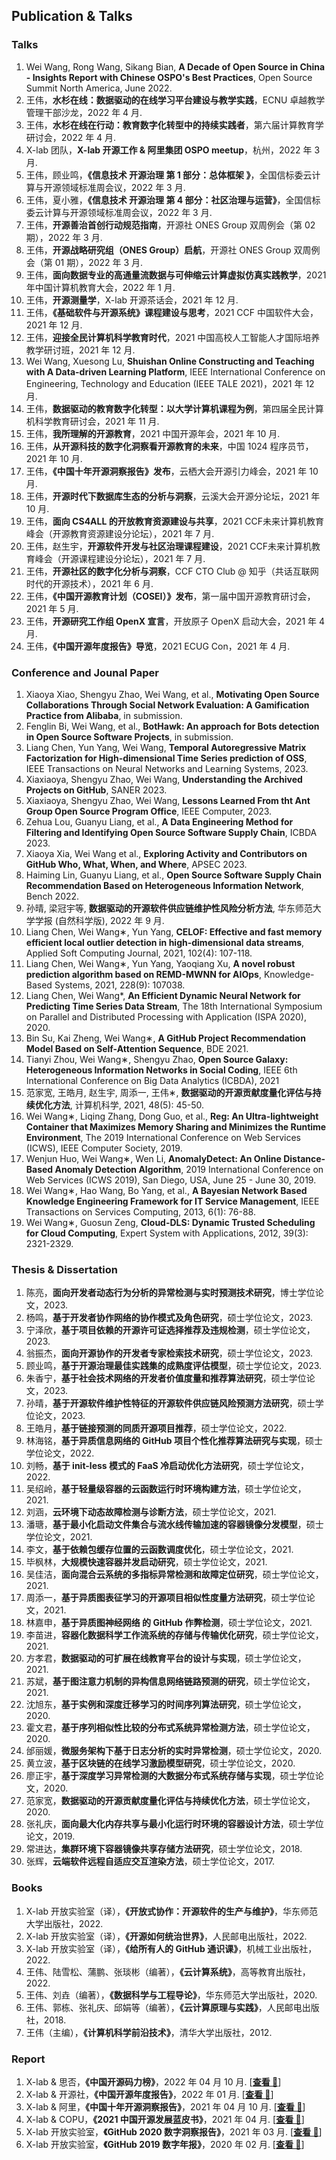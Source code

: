 ## Publication & Talks

### Talks

1. Wei Wang, Rong Wang, Sikang Bian, **A Decade of Open Source in China - Insights Report with Chinese OSPO's Best Practices**, Open Source Summit North America, June 2022.
2. 王伟，**水杉在线：数据驱动的在线学习平台建设与教学实践**，ECNU 卓越教学管理干部沙龙，2022 年 4 月.
3. 王伟，**水杉在线在行动：教育数字化转型中的持续实践者**，第六届计算教育学研讨会，2022 年 4 月.
4. X-lab 团队，**X-lab 开源工作 & 阿里集团 OSPO meetup**，杭州，2022 年 3 月.
5. 王伟，顾业鸣，**《信息技术 开源治理 第 1 部分：总体框架 》**，全国信标委云计算与开源领域标准周会议，2022 年 3 月.
6. 王伟，夏小雅，**《信息技术 开源治理 第 4 部分：社区治理与运营》**，全国信标委云计算与开源领域标准周会议，2022 年 3 月.
7. 王伟，**开源善治首创行动规范指南**，开源社 ONES Group 双周例会（第 02 期），2022 年 3 月.
8. 王伟，**开源战略研究组（ONES Group）启航**，开源社 ONES Group 双周例会（第 01 期），2022 年 3 月.
9. 王伟，**面向数据专业的高通量流数据与可伸缩云计算虚拟仿真实践教学**，2021 年中国计算机教育大会，2022 年 1 月.
11. 王伟，**开源测量学**，X-lab 开源茶话会，2021 年 12 月.
12. 王伟，**《基础软件与开源系统》课程建设与思考**，2021 CCF 中国软件大会，2021 年 12 月.
13. 王伟，**迎接全民计算机科学教育时代**，2021 中国高校人工智能人才国际培养教学研讨班，2021 年 12 月.
14. Wei Wang, Xuesong Lu, **Shuishan Online Constructing and Teaching with A Data-driven Learning Platform**, IEEE International Conference on Engineering, Technology and Education (IEEE TALE 2021)，2021 年 12 月.
15. 王伟，**数据驱动的教育数字化转型：以大学计算机课程为例**，第四届全民计算机科学教育研讨会，2021 年 11 月.
16. 王伟，**我所理解的开源教育**，2021 中国开源年会，2021 年 10 月.
17. 王伟，**从开源科技的数字化洞察看开源教育的未来**，中国 1024 程序员节，2021 年 10 月.
18. 王伟，**《中国十年开源洞察报告》发布**，云栖大会开源引力峰会，2021 年 10 月.
19. 王伟，**开源时代下数据库生态的分析与洞察**，云溪大会开源分论坛，2021 年 10 月.
20. 王伟，**面向 CS4ALL 的开放教育资源建设与共享**，2021 CCF未来计算机教育峰会（开源教育资源建设分论坛），2021 年 7 月.
21. 王伟，赵生宇，**开源软件开发与社区治理课程建设**，2021 CCF未来计算机教育峰会（开源课程建设分论坛），2021 年 7 月.
22. 王伟，**开源社区的数字化分析与洞察**，CCF CTO Club @ 知乎（共话互联网时代的开源技术），2021 年 6 月.
23. 王伟，**《中国开源教育计划（COSEI）》发布**，第一届中国开源教育研讨会，2021 年 5 月.
24. 王伟，**开源研究工作组 OpenX 宣言**，开放原子 OpenX 启动大会，2021 年 4 月.
25. 王伟，**《中国开源年度报告》导览**，2021 ECUG Con，2021 年 4 月.

### Conference and Jounal Paper

1. Xiaoya Xiao, Shengyu Zhao, Wei Wang, et al., **Motivating Open Source Collaborations Through Social Network Evaluation: A Gamification Practice from Alibaba**, in submission.
2. Fenglin Bi, Wei Wang, et al., **BotHawk: An approach for Bots detection in Open Source Software Projects**, in submission.
3. Liang Chen, Yun Yang, Wei Wang, **Temporal Autoregressive Matrix Factorization for High-dimensional Time Series prediction of OSS**, IEEE Transactions on Neural Networks and Learning Systems, 2023.
4. Xiaxiaoya, Shengyu Zhao, Wei Wang, **Understanding the Archived Projects on GitHub**, SANER 2023.
5. Xiaxiaoya, Shengyu Zhao, Wei Wang, **Lessons Learned From tht Ant Group Open Source Program Office**, IEEE Computer, 2023.
6. Zehua Lou, Guanyu Liang, et al., **A Data Engineering Method for Filtering and Identifying Open Source Software Supply Chain**, ICBDA 2023.
7. Xiaoya Xia, Wei Wang et al., **Exploring Activity and Contributors on GitHub Who, What, When, and Where**, APSEC 2023.
8. Haiming Lin, Guanyu Liang, et al., **Open Source Software Supply Chain Recommendation Based on Heterogeneous Information Network**, Bench 2022.
9. 孙晴, 梁冠宇等, **数据驱动的开源软件供应链维护性风险分析方法**, 华东师范大学学报 (自然科学版), 2022 年 9 月.
10.	Liang Chen, Wei Wang∗, Yun Yang, **CELOF: Effective and fast memory efficient local outlier detection in high-dimensional data streams**, Applied Soft Computing Journal, 2021, 102(4): 107-118.
11.	Liang Chen, Wei Wang∗, Yun Yang, Yaoqiang Xu, **A novel robust prediction algorithm based on REMD-MWNN for AIOps**, Knowledge-Based Systems, 2021, 228(9): 107038.
12.	Liang Chen, Wei Wang*, **An Efficient Dynamic Neural Network for Predicting Time Series Data Stream**, The 18th International Symposium on Parallel and Distributed Processing with Application (ISPA 2020), 2020.
13.	Bin Su, Kai Zheng, Wei Wang∗, **A GitHub Project Recommendation Model Based on Self-Attention Sequence**, BDE 2021.
14.	Tianyi Zhou, Wei Wang∗, Shengyu Zhao, **Open Source Galaxy: Heterogeneous Information Networks in Social Coding**, IEEE 6th International Conference on Big Data Analytics (ICBDA), 2021
15.	范家宽, 王皓月, 赵生宇, 周添一, 王伟∗, **数据驱动的开源贡献度量化评估与持续优化方法**, 计算机科学, 2021, 48(5): 45-50.
16.	Wei Wang∗, Liqing Zhang, Dong Guo, et al., **Reg: An Ultra-lightweight Container that Maximizes Memory Sharing and Minimizes the Runtime Environment**, The 2019 International Conference on Web Services (ICWS), IEEE Computer Society, 2019.
17.	Wenjun Huo, Wei Wang∗, Wen Li, **AnomalyDetect: An Online Distance-Based Anomaly Detection Algorithm**, 2019 International Conference on Web Services (ICWS 2019), San Diego, USA, June 25 - June 30, 2019.
18.	Wei Wang∗, Hao Wang, Bo Yang, et al., **A Bayesian Network Based Knowledge Engineering Framework for IT Service Management**, IEEE Transactions on Services Computing, 2013, 6(1): 76-88.
19.	Wei Wang∗, Guosun Zeng, **Cloud-DLS: Dynamic Trusted Scheduling for Cloud Computing**, Expert System with Applications, 2012, 39(3): 2321-2329.

### Thesis & Dissertation

1. 陈亮，**面向开发者动态行为分析的异常检测与实时预测技术研究**，博士学位论文，2023.
2. 杨鸣，**基于开发者协作网络的协作模式及角色研究**，硕士学位论文，2023.
3. 宁泽欣，**基于项目依赖的开源许可证选择推荐及违规检测**，硕士学位论文，2023.
4. 翁振杰，**面向开源协作的开发者专家检索技术研究**，硕士学位论文，2023.
5. 顾业鸣，**基于开源治理最佳实践集的成熟度评估模型**，硕士学位论文，2023.
6. 朱香宁，**基于社会技术网络的开发者价值度量和推荐算法研究**，硕士学位论文，2023.
7. 孙晴，**基于开源软件维护性特征的开源软件供应链风险预测方法研究**，硕士学位论文，2023.
8. 王皓月，**基于链接预测的同质开源项目推荐**，硕士学位论文，2022.
9. 林海铭，**基于异质信息网络的 GitHub 项目个性化推荐算法研究与实现**，硕士学位论文，2022.
10. 刘畅，**基于 init-less 模式的 FaaS 冷启动优化方法研究**，硕士学位论文，2022.
11. 吴绍岭，**基于轻量级容器的云函数运行时环境构建方法**，硕士学位论文，2021.
12. 刘涵，**云环境下动态故障检测与诊断方法**，硕士学位论文，2021.
13. 潘瑭，**基于最小化启动文件集合与流水线传输加速的容器镜像分发模型**，硕士学位论文，2021.
14. 李文，**基于依赖包缓存位置的云函数调度优化**，硕士学位论文，2021.
15. 毕枫林，**大规模快速容器并发启动研究**，硕士学位论文，2021.
16. 吴佳洁，**面向混合云系统的多指标异常检测和故障定位研究**，硕士学位论文，2021.
17. 周添一，**基于异质图表征学习的开源项目相似性度量方法研究**，硕士学位论文，2021.
18. 林嘉申，**基于异质图神经网络 的 GitHub 作弊检测**，硕士学位论文，2021.
19. 李苗进，**容器化数据科学工作流系统的存储与传输优化研究**，硕士学位论文，2021.
20. 方孝君，**数据驱动的可扩展在线教育平台的设计与实现**，硕士学位论文，2021.
21. 苏斌，**基于图注意力机制的异构信息网络链路预测的研究**，硕士学位论文，2021.
22. 沈旭东，**基于实例和深度迁移学习的时间序列算法研究**，硕士学位论文，2020.
23. 霍文君，**基于序列相似性比较的分布式系统异常检测方法**，硕士学位论文，2020.
24. 邰丽媛，**微服务架构下基于日志分析的实时异常检测**，硕士学位论文，2020.
25. 黄立波，**基于区块链的在线学习激励模型研究**，硕士学位论文，2020.
26. 廖正宇，**基于深度学习异常检测的大数据分布式系统存储与实现**，硕士学位论文，2020.
27. 范家宽，**数据驱动的开源贡献度量化评估与持续优化方法**，硕士学位论文，2020.
28. 张礼庆，**面向最大化内存共享与最小化运行时环境的容器设计方法**，硕士学位论文，2019.
29. 常进达，**集群环境下容器镜像共享存储方法研究**，硕士学位论文，2018.
30. 张辉，**云端软件远程自适应交互渲染方法**，硕士学位论文，2017.

### Books

1. X-lab 开放实验室（译），**《开放式协作：开源软件的生产与维护》**，华东师范大学出版社，2022.
2. X-lab 开放实验室（译），**《开源如何统治世界》**，人民邮电出版社，2022.
3. X-lab 开放实验室（译），**《给所有人的 GitHub 通识课》**，机械工业出版社，2022.
4. 王伟、陆雪松、蒲鹏、张琰彬（编著），**《云计算系统》**，高等教育出版社，2022.
5. 王伟、刘垚（编著），**《数据科学与工程导论》**，华东师范大学出版社，2020.
6. 王伟、郭栋、张礼庆、邱娟等（编著），**《云计算原理与实践》**，人民邮电出版社，2018.
7. 王伟（主编），**《计算机科学前沿技术》**，清华大学出版社，2012.

### Report

1. X-lab & 思否，**《中国开源码力榜》**，2022 年 04 月 10 月. [[**查看 📑**](https://opensource.win/ "查看")]
2. X-lab & 开源社，**《中国开源年度报告》**，2022 年 01 月. [[**查看 📑**](https://kaiyuanshe.cn/project/china-open-source-report/ "查看")]
3. X-lab & 阿里，**《中国十年开源洞察报告》**，2021 年 04 月 10 月. [[**查看 📑**](https://developer.aliyun.com/article/795363 "查看")]
4. X-lab & COPU，**《2021 中国开源发展蓝皮书》**，2021 年 04 月. [[**查看 📑**](http://www.copu.org.cn/new/308 "查看")]
5. X-lab 开放实验室，**《GitHub 2020 数字洞察报告》**，2021 年 03 月. [[**查看 📑**](http://oss.x-lab.info/github-insight-report-2020.pdf "查看")]
6. X-lab 开放实验室，**《GitHub 2019 数字年报》**，2020 年 02 月. [[**查看 📑**](https://github.com/X-lab2017/github-analysis-report-2019 "查看")]
